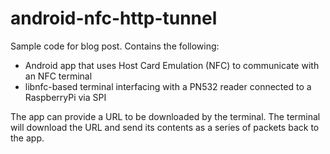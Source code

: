 # android-nfc-http-tunnel

Sample code for blog post. Contains the following:

- Android app that uses Host Card Emulation (NFC) to communicate with an NFC terminal
- libnfc-based terminal interfacing with a PN532 reader connected to a RaspberryPi via SPI

The app can provide a URL to be downloaded by the terminal. The terminal will download the URL and send its contents as a series of packets back to the app.

